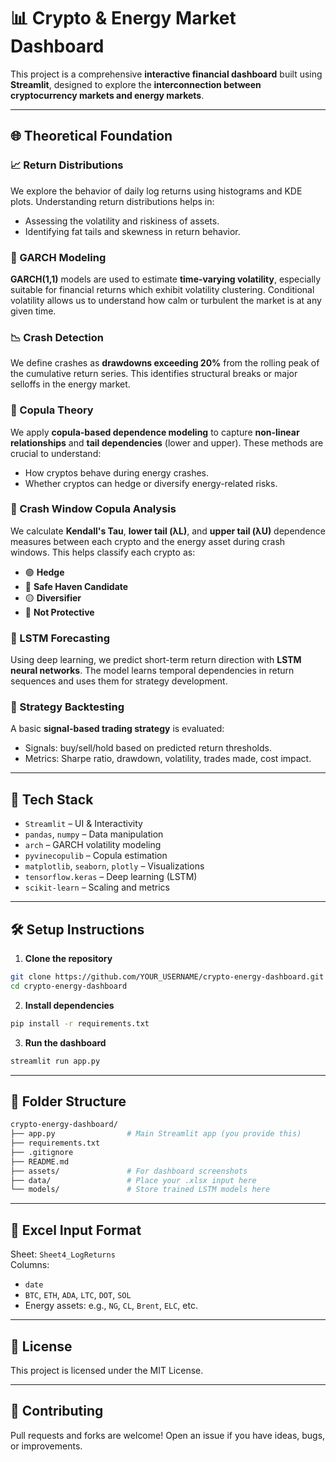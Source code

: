 # 📊 Crypto & Energy Market Dashboard

This project is a comprehensive **interactive financial dashboard** built using **Streamlit**, designed to explore the **interconnection between cryptocurrency markets and energy markets**.

---

## 🌐 Theoretical Foundation

### 📈 Return Distributions
We explore the behavior of daily log returns using histograms and KDE plots. Understanding return distributions helps in:
- Assessing the volatility and riskiness of assets.
- Identifying fat tails and skewness in return behavior.

### 🧮 GARCH Modeling
**GARCH(1,1)** models are used to estimate **time-varying volatility**, especially suitable for financial returns which exhibit volatility clustering. Conditional volatility allows us to understand how calm or turbulent the market is at any given time.

### 📉 Crash Detection
We define crashes as **drawdowns exceeding 20%** from the rolling peak of the cumulative return series. This identifies structural breaks or major selloffs in the energy market.

### 🔁 Copula Theory
We apply **copula-based dependence modeling** to capture **non-linear relationships** and **tail dependencies** (lower and upper). These methods are crucial to understand:
- How cryptos behave during energy crashes.
- Whether cryptos can hedge or diversify energy-related risks.

### 🔬 Crash Window Copula Analysis
We calculate **Kendall's Tau**, **lower tail (λL)**, and **upper tail (λU)** dependence measures between each crypto and the energy asset during crash windows. This helps classify each crypto as:
- 🟢 **Hedge**
- 🔵 **Safe Haven Candidate**
- 🟡 **Diversifier**
- 🔴 **Not Protective**

### 🧠 LSTM Forecasting
Using deep learning, we predict short-term return direction with **LSTM neural networks**. The model learns temporal dependencies in return sequences and uses them for strategy development.

### 🧪 Strategy Backtesting
A basic **signal-based trading strategy** is evaluated:
- Signals: buy/sell/hold based on predicted return thresholds.
- Metrics: Sharpe ratio, drawdown, volatility, trades made, cost impact.

---

## 🧰 Tech Stack

- `Streamlit` – UI & Interactivity
- `pandas`, `numpy` – Data manipulation
- `arch` – GARCH volatility modeling
- `pyvinecopulib` – Copula estimation
- `matplotlib`, `seaborn`, `plotly` – Visualizations
- `tensorflow.keras` – Deep learning (LSTM)
- `scikit-learn` – Scaling and metrics

---

## 🛠 Setup Instructions

1. **Clone the repository**
```bash
git clone https://github.com/YOUR_USERNAME/crypto-energy-dashboard.git
cd crypto-energy-dashboard
```

2. **Install dependencies**
```bash
pip install -r requirements.txt
```

3. **Run the dashboard**
```bash
streamlit run app.py
```

---

## 📁 Folder Structure

```bash
crypto-energy-dashboard/
├── app.py                # Main Streamlit app (you provide this)
├── requirements.txt
├── .gitignore
├── README.md
├── assets/               # For dashboard screenshots
├── data/                 # Place your .xlsx input here
└── models/               # Store trained LSTM models here
```

---

## 📝 Excel Input Format

Sheet: `Sheet4_LogReturns`  
Columns:
- `date`
- `BTC`, `ETH`, `ADA`, `LTC`, `DOT`, `SOL`
- Energy assets: e.g., `NG`, `CL`, `Brent`, `ELC`, etc.

---

## 📄 License

This project is licensed under the MIT License.

---

## 🙌 Contributing

Pull requests and forks are welcome! Open an issue if you have ideas, bugs, or improvements.

